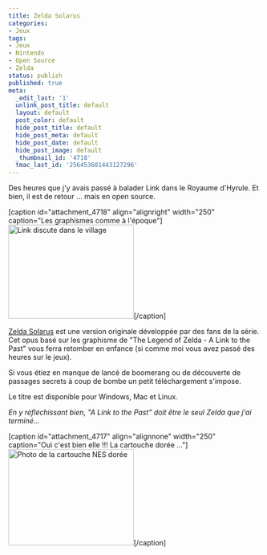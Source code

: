 ```yaml
---
title: Zelda Solarus
categories:
- Jeux
tags:
- Jeux
- Nintendo
- Open Source
- Zelda
status: publish
published: true
meta:
  _edit_last: '1'
  unlink_post_title: default
  layout: default
  post_color: default
  hide_post_title: default
  hide_post_meta: default
  hide_post_date: default
  hide_post_image: default
  _thumbnail_id: '4718'
  tmac_last_id: '256453681443127296'
---
```

Des heures que j'y avais passé à balader Link dans le Royaume d'Hyrule. Et bien, il est de retour ... mais en open source.

<!--more-->

[caption id="attachment_4718" align="alignright" width="250" caption="Les graphismes comme à l&#39;époque"]<a href="https://dlgjp9x71cipk.cloudfront.net/2011/12/village_boy.png"><img class="size-medium wp-image-4718" title="village_boy" src="https://dlgjp9x71cipk.cloudfront.net/2011/12/village_boy-250x187.png" alt="Link discute dans le village" width="250" height="187" /></a>[/caption]

<a title="Site de Zelda Solarus" href="https://www.zelda-solarus.com/">Zelda Solarus</a> est une version originale développée par des fans de la série. Cet opus basé sur les graphisme de "The Legend of Zelda - A Link to the Past" vous ferra retomber en enfance (si comme moi vous avez passé des heures sur le jeux).

Si vous étiez en manque de lancé de boomerang ou de découverte de passages secrets à coup de bombe un petit téléchargement s'impose.

Le titre est disponible pour Windows, Mac et Linux.

<em>En y réfléchissant bien, "A Link to the Past" doit être le seul Zelda que j'ai terminé...</em>

[caption id="attachment_4717" align="alignnone" width="250" caption="Oui c&#39;est bien elle !!! La cartouche dorée ..."]<a href="https://dlgjp9x71cipk.cloudfront.net/2011/12/780px-NES-zelda-gold-cartridge.png"><img class="size-medium wp-image-4717" title="780px-NES-zelda-gold-cartridge" src="https://dlgjp9x71cipk.cloudfront.net/2011/12/780px-NES-zelda-gold-cartridge-250x192.png" alt="Photo de la cartouche NES dorée" width="250" height="192" /></a>[/caption]
